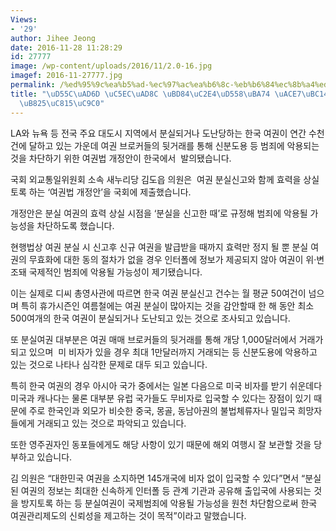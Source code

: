 ```yaml
---
Views:
- '29'
author: Jihee Jeong
date: 2016-11-28 11:28:29
id: 27777
image: /wp-content/uploads/2016/11/2.0-16.jpg
imagef: 2016-11-27777.jpg
permalink: /%ed%95%9c%ea%b5%ad-%ec%97%ac%ea%b6%8c-%eb%b6%84%ec%8b%a4%ed%95%98%eb%a9%b4-%ea%b3%a7%eb%b0%94%eb%a1%9c-%ed%9a%a8%eb%a0%a5%ec%a0%95%ec%a7%80/
title: "\uD55C\uAD6D \uC5EC\uAD8C \uBD84\uC2E4\uD558\uBA74 \uACE7\uBC14\uB85C \uD6A8\
  \uB825\uC815\uC9C0"
---
```


LA와 뉴욕 등 전국 주요 대도시 지역에서 분실되거나 도난당하는 한국 여권이 연간 수천건에 달하고 있는 가운데 여권 브로커들의 뒷거래를 통해 신분도용 등 범죄에 악용되는 것을 차단하기 위한 여권법 개정안이 한국에서  발의됐습니다.

국회 외교통일위원회 소속 새누리당 김도읍 의원은  여권 분실신고와 함께 효력을 상실토록 하는 ‘여권법 개정안’을 국회에 제출했습니다.

개정안은 분실 여권의 효력 상실 시점을 ‘분실을 신고한 때’로 규정해 범죄에 악용될 가능성을 차단하도록 했습니다.

현행법상 여권 분실 시 신고후 신규 여권을 발급받을 때까지 효력만 정지 될 뿐 분실 여권의 무효화에 대한 동의 절차가 없을 경우 인터폴에 정보가 제공되지 않아 여권이 위·변조돼 국제적인 범죄에 악용될 가능성이 제기됐습니다.

이는 실제로 디씨 총영사관에 따르면 한국 여권 분실신고 건수는 월 평균 50여건이 넘으며 특히 휴가시즌인 여름철에는 여권 분실이 많아지는 것을 감안할때 한 해 동안 최소 500여개의 한국 여권이 분실되거나 도난되고 있는 것으로 조사되고 있습니다.

또 분실여권 대부분은 여권 매매 브로커들의 뒷거래를 통해 개당 1,000달러에서 거래가 되고 있으며  미 비자가 있을 경우 최대 1만달러까지 거래되는 등 신분도용에 악용하고 있는 것으로 나타나 심각한 문제로 대두 되고 있습니다.

특히 한국 여권의 경우 아시아 국가 중에서는 일본 다음으로 미국 비자를 받기 쉬운데다 미국과 캐나다는 물론 대부분 유럽 국가들도 무비자로 입국할 수 있다는 장점이 있기 때문에 주로 한국인과 외모가 비슷한 중국, 몽골, 동남아권의 불법체류자나 밀입국 희망자들에게 거래되고 있는 것으로 파악되고 있습니다.

또한 영주권자인 동포들에게도 해당 사항이 있기 때문에 해외 여행시 잘 보관할 것을 당부하고 있습니다.

김 의원은 “대한민국 여권을 소지하면 145개국에 비자 없이 입국할 수 있다”면서 “분실된 여권의 정보는 최대한 신속하게 인터폴 등 관계 기관과 공유해 출입국에 사용되는 것을 방지토록 하는 등 분실여권이 국제범죄에 악용될 가능성을 원천 차단함으로써 한국 여권관리제도의 신뢰성을 제고하는 것이 목적”이라고 말했습니다.